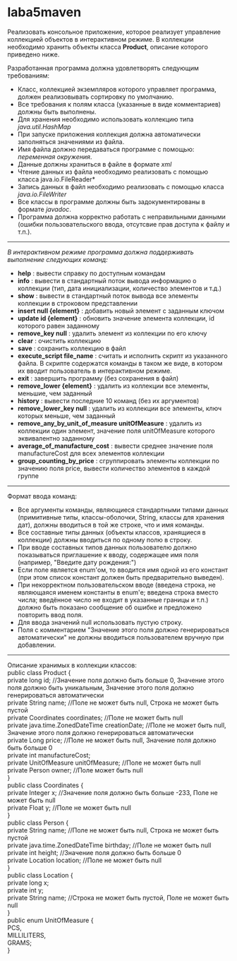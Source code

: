 # laba5maven
Реализовать консольное приложение, которое реализует управление коллекцией объектов в интерактивном режиме. В коллекции необходимо хранить объекты класса **Product**, описание которого приведено ниже.

Разработанная программа должна удовлетворять следующим требованиям:

- Класс, коллекцией экземпляров которого управляет программа, должен реализовывать сортировку по умолчанию.  
- Все требования к полям класса (указанные в виде комментариев) должны быть выполнены.  
- Для хранения необходимо использовать коллекцию типа *java.util.HashMap*  
- При запуске приложения коллекция должна автоматически заполняться значениями из файла.  
- Имя файла должно передаваться программе с помощью: *переменная окружения*.  
- Данные должны храниться в файле в формате *xml*   
- Чтение данных из файла необходимо реализовать с помощью класса java.io.FileReader*  
- Запись данных в файл необходимо реализовать с помощью класса *java.io.FileWriter*  
- Все классы в программе должны быть задокументированы в формате *javadoc*.  
- Программа должна корректно работать с неправильными данными (ошибки пользовательского ввода, отсутсвие прав доступа к файлу и т.п.).  

----

*В интерактивном режиме программа должна поддерживать выполнение следующих команд:*  
- **help** : вывести справку по доступным командам
- **info** : вывести в стандартный поток вывода информацию о коллекции (тип, дата инициализации, количество элементов и т.д.)
- **show** : вывести в стандартный поток вывода все элементы коллекции в строковом представлении
- **insert null {element}** : добавить новый элемент с заданным ключом
- **update id {element}** : обновить значение элемента коллекции, id которого равен заданному
- **remove_key null** : удалить элемент из коллекции по его ключу
- **clear** : очистить коллекцию
- **save** : сохранить коллекцию в файл
- **execute_script file_name** : считать и исполнить скрипт из указанного файла. В скрипте содержатся команды в таком же виде, в котором их вводит пользователь в интерактивном режиме.
- **exit** : завершить программу (без сохранения в файл)
- **remove_lower {element}** : удалить из коллекции все элементы, меньшие, чем заданный
- **history** : вывести последние 10 команд (без их аргументов)
- **remove_lower_key null** : удалить из коллекции все элементы, ключ которых меньше, чем заданный
- **remove_any_by_unit_of_measure unitOfMeasure** : удалить из коллекции один элемент, значение поля unitOfMeasure которого эквивалентно заданному
- **average_of_manufacture_cost** : вывести среднее значение поля manufactureCost для всех элементов коллекции
- **group_counting_by_price** : сгруппировать элементы коллекции по значению поля price, вывести количество элементов в каждой группе

---

Формат ввода команд:
- Все аргументы команды, являющиеся стандартными типами данных (примитивные типы, классы-оболочки, String, классы для хранения дат), должны вводиться в той же строке, что и имя команды.   
- Все составные типы данных (объекты классов, хранящиеся в коллекции) должны вводиться по одному полю в строку.  
- При вводе составных типов данных пользователю должно показываться приглашение к вводу, содержащее имя поля (например, "Введите дату рождения:")  
- Если поле является enum'ом, то вводится имя одной из его констант (при этом список констант должен быть предварительно выведен).  
- При некорректном пользовательском вводе (введена строка, не являющаяся именем константы в enum'е; введена строка вместо числа; введённое число не входит в указанные границы и т.п.) должно быть показано сообщение об ошибке и предложено повторить ввод поля.  
- Для ввода значений null использовать пустую строку.  
- Поля с комментарием "Значение этого поля должно генерироваться автоматически" не должны вводиться пользователем вручную при добавлении.  

-----
Описание хранимых в коллекции классов:  
        public class Product {  
            private long id; //Значение поля должно быть больше 0, Значение этого поля должно быть уникальным, Значение этого поля должно генерироваться автоматически  
            private String name; //Поле не может быть null, Строка не может быть пустой  
            private Coordinates coordinates; //Поле не может быть null  
            private java.time.ZonedDateTime creationDate; //Поле не может быть null, Значение этого поля должно генерироваться автоматически  
            private Long price; //Поле не может быть null, Значение поля должно быть больше 0  
            private int manufactureCost;  
            private UnitOfMeasure unitOfMeasure; //Поле не может быть null  
            private Person owner; //Поле может быть null  
        }  
        public class Coordinates {  
                private Integer x; //Значение поля должно быть больше -233, Поле не может быть null  
                private Float y; //Поле не может быть null  
                }  
        public class Person {  
                private String name; //Поле не может быть null, Строка не может быть пустой  
                private java.time.ZonedDateTime birthday; //Поле не может быть null  
                private int height; //Значение поля должно быть больше 0  
                private Location location; //Поле не может быть null  
        }  
        public class Location {  
                private long x;  
                private int y;  
                private String name; //Строка не может быть пустой, Поле не может быть null  
        }  
        public enum UnitOfMeasure {  
                PCS,  
                MILLILITERS,  
                GRAMS;  
        } 


